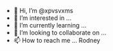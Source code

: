 - 👋 Hi, I’m @xpvsvxms
- 👀 I’m interested in ...
- 🌱 I’m currently learning ...
- 💞️ I’m looking to collaborate on ...
- 📫 How to reach me ...
Rodney
<!---
xpvsvxms/xpvsvxms is a ✨ special ✨ repository because its `README.md` (this file) appears on your GitHub profile.
You can click the Preview link to take a look at your changes.
--->
